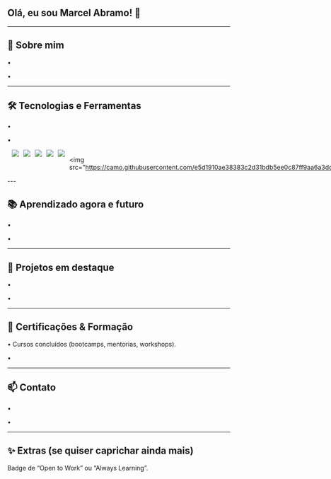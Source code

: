 ## Olá, eu sou Marcel Abramo! 👋


---
<!--
**Marcel-Abramo/Marcel-Abramo** is a ✨ _special_ ✨ repository because its `README.md` (this file) appears on your GitHub profile.

Here are some ideas to get you started:

- 🔭 I’m currently working on ...
- 🌱 I’m currently learning ...
-->

## 🧭 Sobre mim
<p>•  </p> 
<p>•  </p> 

---

## 🛠️ Tecnologias e Ferramentas
<p>•  </p> 
<p>•  </p> 

<div style="display: flex; gap: 10px;">

<br>
<img src="https://img.shields.io/badge/JavaScript-F7DF1E?logo=javascript&logoColor=000"/>
<img src="https://img.shields.io/badge/Cypress-17202C?logo=cypress&logoColor=fff"/>
<img src="https://img.shields.io/badge/Postman-FF6C37?logo=postman&logoColor=fff"/>
<img src="https://img.shields.io/badge/Node.js-339933?logo=nodedotjs&logoColor=fff"/>
<img src="https://img.shields.io/badge/GitHub-181717?logo=github&logoColor=fff"/>

<img src="https://camo.githubusercontent.com/e5d1910ae38383c2d31bdb5ee0c87ff9aa6a3dcb07021adcef295bc651d5029b/68747470733a2f2f696d672e736869656c64732e696f2f62616467652f2d4a6972612d3030353243433f7374796c653d666c6174266c6f676f3d6a697261266c6f676f436f6c6f723d7768697465/>

</div>
---

## 📚 Aprendizado agora e futuro
<p>•  </p> 
<p>•  </p> 

---

## 🧪 Projetos em destaque
<p>•  </p> 
<p>•  </p> 

---

## 🏅 Certificações & Formação 
<p>• Cursos concluídos (bootcamps, mentorias, workshops).</p> 
<p>•  </p> 

---

## 📫 Contato
<p>•  </p> 
<p>•  </p> 

---

## ✨ Extras (se quiser caprichar ainda mais)
Badge de “Open to Work” ou “Always Learning”.
